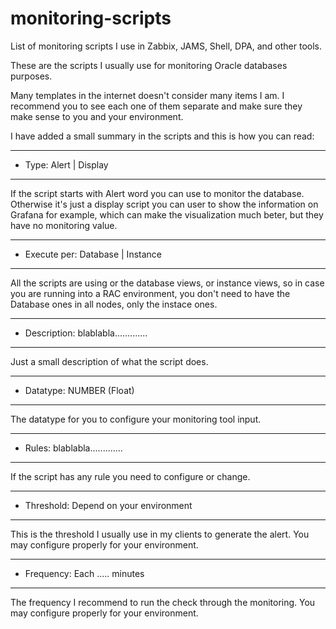 # monitoring-scripts
List of monitoring scripts I use in Zabbix, JAMS, Shell, DPA, and other tools.

These are the scripts I usually use for monitoring Oracle databases purposes.

Many templates in the internet doesn't consider many items I am. I recommend you to see each one of them separate and make sure they make sense to you and your environment.

I have added a small summary in the scripts and this is how you can read:

-- -----------------------------------------------------------------------------------	
- Type: Alert | Display
-- -----------------------------------------------------------------------------------	

If the script starts with Alert word you can use to monitor the database. Otherwise it's just a display script you can user to show the information on Grafana for example, which can make the visualization much beter, but they have no monitoring value.

-- -----------------------------------------------------------------------------------	
- Execute per: Database | Instance
-- -----------------------------------------------------------------------------------	

All the scripts are using or the database views, or instance views, so in case you are running into a RAC environment, you don't need to have the Database ones in all nodes, only the instace ones.

-- -----------------------------------------------------------------------------------	
- Description: blablabla.............
-- -----------------------------------------------------------------------------------	

Just a small description of what the script does.

-- -----------------------------------------------------------------------------------	
- Datatype: NUMBER (Float)
-- -----------------------------------------------------------------------------------	

The datatype for you to configure your monitoring tool input.

-- -----------------------------------------------------------------------------------	
- Rules: blablabla.............
-- -----------------------------------------------------------------------------------	

If the script has any rule you need to configure or change.

-- -----------------------------------------------------------------------------------	
- Threshold: Depend on your environment
-- -----------------------------------------------------------------------------------	

This is the threshold I usually use in my clients to generate the alert. You may configure properly for your environment.

-- -----------------------------------------------------------------------------------	
- Frequency: Each ..... minutes
-- -----------------------------------------------------------------------------------	

The frequency I recommend to run the check through the monitoring. You may configure properly for your environment.

